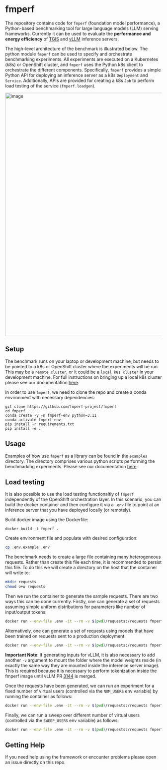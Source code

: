 # fmperf

The repository contains code for `fmperf` (foundation model performance), a Python-based benchmarking tool for large language models (LLM) serving frameworks.
Currently it can be used to evaluate the **performance and energy efficiency** of [TGIS](https://github.com/IBM/text-generation-inference) and [vLLM](https://github.com/vllm-project/vllm) inference servers.

The high-level architecture of the benchmark is illustrated below.
The python module `fmperf` can be used to specify and orchestrate benchmarking experiments.
All experiments are executed on a Kubernetes (k8s) or OpenShift cluster, and `fmperf` uses the Python k8s client to orchestrate the different components.
Specifically, `fmperf` provides a simple Python API for deploying an inference server as a k8s `Deployment` and `Service`.
Additionally, APIs are provided for creating a k8s `Job` to perform load testing of the service (`fmperf.loadgen`).

<img width="779" alt="image" src="https://github.com/fmperf-project/fmperf/assets/7945038/dd68109b-95f3-4d11-b8aa-244d35a8dd7c">

## Setup

The benchmark runs on your laptop or development machine, but needs to be pointed to a k8s or OpenShift cluster where the experiments will be run.
This may be a `remote cluster`, or it could be a `local k8s cluster` in your development machine. For full instructions on bringing up a local k8s cluster please see our documentation [here](docs/SETUP.md).

In order to use `fmperf`, we need to clone the repo and create a conda environment with necessary dependencies:
```shell
git clone https://github.com/fmperf-project/fmperf
cd fmperf
conda create -y -n fmperf-env python=3.11
conda activate fmperf-env
pip install -r requirements.txt
pip install -e .
```

## Usage

Examples of how use `fmperf` as a library can be found in the `examples` directory. The directory comprises various python scripts performing the benchmarking experiments. Please see our documentation [here](/examples/README.md).

## Load testing

It is also possible to use the load testing functionaltiy of `fmperf` independently of the OpenShift orchestration layer.
In this scenario, you can build the docker container and then configure it via a `.env` file to point at an inference server
that you have deployed locally (or remotely).

Build docker image using the Dockerfile:

```
docker build -t fmperf .
```

Create environment file and populate with desired configuration:
```bash
cp .env.example .env
```

The benchmark needs to create a large file containing many heterogeneous requests.
Rather than create this file each time, it is recommended to persist this file.
To do this we will create a directory on the host that the container will write to:
```bash
mkdir requests
chmod o+w requests
```
Then we run the container to generate the sample requests. There are two ways this can be done currently.
Firstly, one can generate a set of requests assuming simple uniform distributions for parameters like number of input/output tokens:
```bash
docker run --env-file .env -it --rm -v $(pwd)/requests:/requests fmperf python -m fmperf.loadgen.generate-input
```
Alternatively, one can generate a set of requests using models that have been trained on requests sent to a production deployment:
```bash
docker run --env-file .env -it --rm -v $(pwd)/requests:/requests fmperf python -m fmperf.loadgen.generate-input --from-model
```
**Important Note**: if generating inputs for vLLM, it is also necessary to add another `-v` argument to mount the folder where the model weights
reside (in exactly the same way they are mounted inside the inference server image). This is required because it is necessary to perform tokenization
inside the fmperf image until vLLM PR [3144](https://github.com/vllm-project/vllm/pull/3144) is merged.

Once the requests have been generated, we can run an experiment for a fixed number of virtual users (controlled via the `NUM_USERS` env variable) by running the container as follows:
```bash
docker run --env-file .env -it --rm -v $(pwd)/requests:/requests fmperf python -m fmperf.loadgen.run
```
Finally, we can run a sweep over different number of virtual users (controlled via the `SWEEP_USERS` env variable) as follows:
```bash
docker run --env-file .env -it --rm -v $(pwd)/requests:/requests fmperf python -m fmperf.loadgen.sweep
```

## Getting Help

If you need help using the framework or encounter problems please open an issue directly on this repo.
